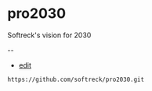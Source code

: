 # pro2030
Softreck's vision for 2030



--
+ [edit](https://github.com/softreck/pro2030/edit/main/README.md)

```
https://github.com/softreck/pro2030.git
```
